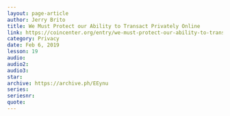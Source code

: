 ```yaml
---
layout: page-article
author: Jerry Brito
title: We Must Protect our Ability to Transact Privately Online
link: https://coincenter.org/entry/we-must-protect-our-ability-to-transact-privately-online
category: Privacy
date: Feb 6, 2019
lesson: 19
audio: 
audio2: 
audio3: 
star: 
archive: https://archive.ph/EEynu
series: 
seriesnr: 
quote: 
---
```

